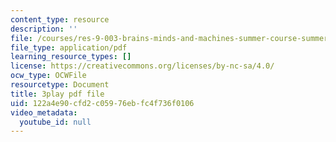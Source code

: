 ```yaml
---
content_type: resource
description: ''
file: /courses/res-9-003-brains-minds-and-machines-summer-course-summer-2015/122a4e90cfd2c05976ebfc4f736f0106_Xj4nKgJW5yE.pdf
file_type: application/pdf
learning_resource_types: []
license: https://creativecommons.org/licenses/by-nc-sa/4.0/
ocw_type: OCWFile
resourcetype: Document
title: 3play pdf file
uid: 122a4e90-cfd2-c059-76eb-fc4f736f0106
video_metadata:
  youtube_id: null
---
```

